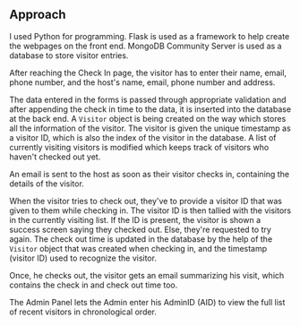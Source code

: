 ## Approach

I used Python for programming. Flask is used as a framework to help create the webpages on the front end. MongoDB Community Server is used as a database to store visitor entries.

After reaching the Check In page, the visitor has to enter their name, email, phone number, and the host's name, email, phone number and address.

The data entered in the forms is passed through appropriate validation and after appending the check in time to the data, it is inserted into the database at the back end. A `Visitor` object is being created on the way which stores all the information of the visitor. The visitor is given the unique timestamp as a visitor ID, which is also the index of the visitor in the database. A list of currently visiting visitors is modified which keeps track of visitors who haven't checked out yet.

An email is sent to the host as soon as their visitor checks in, containing the details of the visitor.

When the visitor tries to check out, they've to provide a visitor ID that was given to them while checking in. The visitor ID is then tallied with the visitors in the currently visiting list. If the ID is present, the visitor is shown a success screen saying they checked out. Else, they're requested to try again. The check out time is updated in the database by the help of the `Visitor` object that was created when checking in, and the timestamp (visitor ID) used to recognize the visitor.

Once, he checks out, the visitor gets an email summarizing his visit, which contains the check in and check out time too.

The Admin Panel lets the Admin enter his AdminID (AID) to view the full list of recent visitors in chronological order.
